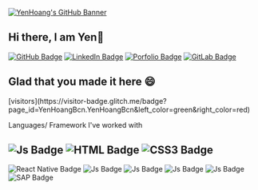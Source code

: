 [![YenHoang's GitHub Banner](https://i.postimg.cc/KzP6ZG6j/Green-and-White-Technology-Linked-In-Banner-1.png)](https://yenhoang_portfolio.surge.sh/)

<h2>Hi there, I am Yen👋 </h2>

[![GitHub Badge](https://img.shields.io/badge/GitHub-100000?style=for-the-badge&logo=github&logoColor=white)](https://github.com/YenHoangBcn) [![LinkedIn Badge](https://img.shields.io/badge/LinkedIn-0077B5?style=for-the-badge&logo=linkedin&logoColor=white)](https://www.linkedin.com/in/yen-hoang-vn/) [![Porfolio Badge](https://img.shields.io/badge/website-000000?style=for-the-badge&logo=About.me&logoColor=white)](https://yenhoang_portfolio.surge.sh/) [![GitLab Badge](https://img.shields.io/badge/GitLab-330F63?style=for-the-badge&logo=gitlab&logoColor=white)](https://gitlab.com/yenhoangvn) 

<h2>Glad that you made it here 😄 </h2>  [visitors](https://visitor-badge.glitch.me/badge?page_id=YenHoangBcn.YenHoangBcn&left_color=green&right_color=red)

<p>Languages/ Framework I've worked with</p>

![Js Badge](https://img.shields.io/badge/JavaScript-323330?style=for-the-badge&logo=javascript&logoColor=F7DF1E) ![HTML Badge](https://img.shields.io/badge/HTML5-E34F26?style=for-the-badge&logo=html5&logoColor=white) ![CSS3 Badge](https://img.shields.io/badge/CSS3-1572B6?style=for-the-badge&logo=css3&logoColor=white) 
-- 
![React Native Badge](	https://img.shields.io/badge/React_Native-20232A?style=for-the-badge&logo=react&logoColor=61DAFB) ![Js Badge](https://img.shields.io/badge/next.js-000000?style=for-the-badge&logo=nextdotjs&logoColor=white) ![Js Badge](https://img.shields.io/badge/AngularJS-E23237?style=for-the-badge&logo=angularjs&logoColor=white) ![Js Badge](https://img.shields.io/badge/React-20232A?style=for-the-badge&logo=react&logoColor=61DAFB) ![Js Badge](https://img.shields.io/badge/Vue.js-35495E?style=for-the-badge&logo=vuedotjs&logoColor=4FC08D) ![SAP Badge](https://img.shields.io/badge/SAP-0FAAFF?style=for-the-badge&logo=sap&logoColor=white)



                
                



<!--
**YenHoangBcn/YenHoangBcn** is a ✨ _special_ ✨ repository because its `README.md` (this file) appears on your GitHub profile.

Here are some ideas to get you started:

- 🔭 I’m currently working on ...
- 🌱 I’m currently learning ...
- 👯 I’m looking to collaborate on ...
- 🤔 I’m looking for help with ...
- 💬 Ask me about ...
- 📫 How to reach me: ...
- 😄 Pronouns: ...
- ⚡ Fun fact: ...
-->
